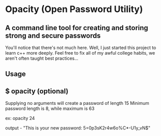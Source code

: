 # Opacity (Open Password Utility)
## A command line tool for creating and storing strong and secure passwords


You'll notice that there's not much here. Well, I just started this project to learn c++ more deeply.
Feel free to fix all of my awful college habits, we aren't often taught best practices...

## Usage
$ opacity (optional) <len>
-------------------------
Supplying no arguments will create a password of length 15
Minimum password length is 8, while maximum is 63

ex: opacity 24

output - "This is your new password: 5=0p3sK2r4w6o%C*-U1y_vN$"

